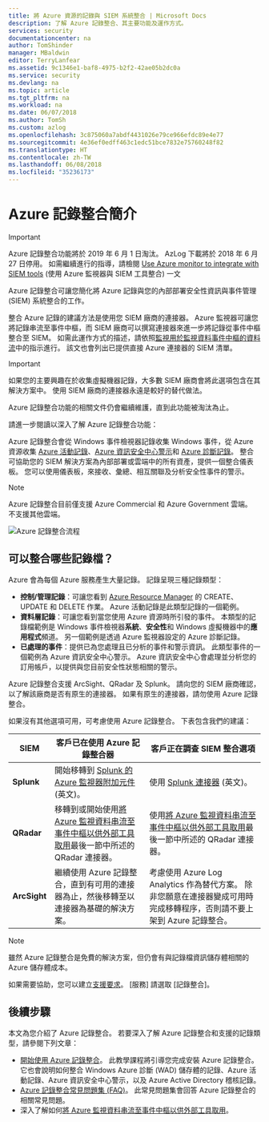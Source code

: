 ```yaml
---
title: 將 Azure 資源的記錄與 SIEM 系統整合 | Microsoft Docs
description: 了解 Azure 記錄整合、其主要功能及運作方式。
services: security
documentationcenter: na
author: TomShinder
manager: MBaldwin
editor: TerryLanfear
ms.assetid: 9c1346e1-baf8-4975-b2f2-42ae05b2dc0a
ms.service: security
ms.devlang: na
ms.topic: article
ms.tgt_pltfrm: na
ms.workload: na
ms.date: 06/07/2018
ms.author: TomSh
ms.custom: azlog
ms.openlocfilehash: 3c875060a7abdf4431026e79ce966efdc89e4e77
ms.sourcegitcommit: 4e36ef0edff463c1edc51bce7832e75760248f82
ms.translationtype: HT
ms.contentlocale: zh-TW
ms.lasthandoff: 06/08/2018
ms.locfileid: "35236173"
---
```

# <a name="introduction-to-azure-log-integration"></a>Azure 記錄整合簡介

>[!IMPORTANT]
> Azure 記錄整合功能將於 2019 年 6 月 1 日淘汰。 AzLog 下載將於 2018 年 6 月 27 日停用。 如需繼續進行的指導，請檢閱 [Use Azure monitor to integrate with SIEM tools](https://azure.microsoft.com/blog/use-azure-monitor-to-integrate-with-siem-tools/) (使用 Azure 監視器與 SIEM 工具整合) 一文 

Azure 記錄整合可讓您簡化將 Azure 記錄與您的內部部署安全性資訊與事件管理 (SIEM) 系統整合的工作。

 整合 Azure 記錄的建議方法是使用您 SIEM 廠商的連接器。 Azure 監視器可讓您將記錄串流至事件中樞，而 SIEM 廠商可以撰寫連接器來進一步將記錄從事件中樞整合至 SIEM。  如需此運作方式的描述，請依照[監視用於監視資料事件中樞的資料流](../monitoring-and-diagnostics/monitor-stream-monitoring-data-event-hubs.md)中的指示進行。 該文也會列出已提供直接 Azure 連接器的 SIEM 清單。  

> [!IMPORTANT]
> 如果您的主要興趣在於收集虛擬機器記錄，大多數 SIEM 廠商會將此選項包含在其解決方案中。 使用 SIEM 廠商的連接器永遠是較好的替代做法。

Azure 記錄整合功能的相關文件仍會繼續維護，直到此功能被淘汰為止。

請進一步閱讀以深入了解 Azure 記錄整合功能：

Azure 記錄整合會從 Windows 事件檢視器記錄收集 Windows 事件，從 Azure 資源收集 [Azure 活動記錄](../monitoring-and-diagnostics/monitoring-overview-activity-logs.md)、[Azure 資訊安全中心警示](../security-center/security-center-intro.md)和 [Azure 診斷記錄](../monitoring-and-diagnostics/monitoring-overview-of-diagnostic-logs.md)。 整合可協助您的 SIEM 解決方案為內部部署或雲端中的所有資產，提供一個整合儀表板。 您可以使用儀表板，來接收、彙總、相互關聯及分析安全性事件的警示。

> [!NOTE]
> Azure 記錄整合目前僅支援 Azure Commercial 和 Azure Government 雲端。 不支援其他雲端。

![Azure 記錄整合流程][1]

## <a name="what-logs-can-i-integrate"></a>可以整合哪些記錄檔？

Azure 會為每個 Azure 服務產生大量記錄。 記錄呈現三種記錄類型：

* **控制/管理記錄**：可讓您看到 [Azure Resource Manager](../azure-resource-manager/resource-group-overview.md) 的 CREATE、UPDATE 和 DELETE 作業。 Azure 活動記錄是此類型記錄的一個範例。
* **資料層記錄**：可讓您看到當您使用 Azure 資源時所引發的事件。 本類型的記錄檔範例是 Windows 事件檢視器**系統**、**安全性**和 Windows 虛擬機器中的**應用程式**頻道。 另一個範例是透過 Azure 監視器設定的 Azure 診斷記錄。
* **已處理的事件**：提供已為您處理且已分析的事件和警示資訊。 此類型事件的一個範例為 Azure 資訊安全中心警示。 Azure 資訊安全中心會處理並分析您的訂用帳戶，以提供與您目前安全性狀態相關的警示。

Azure 記錄整合支援 ArcSight、QRadar 及 Splunk。 請向您的 SIEM 廠商確認，以了解該廠商是否有原生的連接器。 如果有原生的連接器，請勿使用 Azure 記錄整合。

如果沒有其他選項可用，可考慮使用 Azure 記錄整合。 下表包含我們的建議：

|SIEM | 客戶已在使用 Azure 記錄整合器 | 客戶正在調查 SIEM 整合選項|
|---------|--------------------------|-------------------------------------------|
|**Splunk** | 開始移轉到 [Splunk 的 Azure 監視器附加元件](https://splunkbase.splunk.com/app/3534/) \(英文\)。 | 使用 [Splunk 連接器](https://splunkbase.splunk.com/app/3534/) \(英文\)。 |
|**QRadar** | 移轉到或開始使用[將 Azure 監視資料串流至事件中樞以供外部工具取用](../monitoring-and-diagnostics/monitor-stream-monitoring-data-event-hubs.md)最後一節中所述的 QRadar 連接器。 | 使用[將 Azure 監視資料串流至事件中樞以供外部工具取用](../monitoring-and-diagnostics/monitor-stream-monitoring-data-event-hubs.md)最後一節中所述的 QRadar 連接器。 |
|**ArcSight** | 繼續使用 Azure 記錄整合，直到有可用的連接器為止，然後移轉至以連接器為基礎的解決方案。  | 考慮使用 Azure Log Analytics 作為替代方案。 除非您願意在連接器變成可用時完成移轉程序，否則請不要上架到 Azure 記錄整合。 |

> [!NOTE]
> 雖然 Azure 記錄整合是免費的解決方案，但仍會有與記錄檔資訊儲存體相關的 Azure 儲存體成本。

如果需要協助，您可以建立[支援要求](../azure-supportability/how-to-create-azure-support-request.md)。 [服務] 請選取 [記錄整合]。

## <a name="next-steps"></a>後續步驟

本文為您介紹了 Azure 記錄整合。 若要深入了解 Azure 記錄整合和支援的記錄類型，請參閱下列文章：

* [開始使用 Azure 記錄整合](security-azure-log-integration-get-started.md)。 此教學課程將引導您完成安裝 Azure 記錄整合。 它也會說明如何整合 Windows Azure 診斷 (WAD) 儲存體的記錄、Azure 活動記錄、Azure 資訊安全中心警示，以及 Azure Active Directory 稽核記錄。
* [Azure 記錄整合常見問題集 (FAQ)](security-azure-log-integration-faq.md)。 此常見問題集會回答 Azure 記錄整合的相關常見問題。
* 深入了解如何[將 Azure 監視資料串流至事件中樞以供外部工具取用](../monitoring-and-diagnostics/monitor-stream-monitoring-data-event-hubs.md)。

<!--Image references-->
[1]: ./media/security-azure-log-integration-overview/azure-log-integration.png
